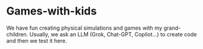 # Games-with-kids
We have fun creating physical simulations and games with my grand-children. Usually, we ask an LLM (Grok, Chat-GPT, Copilot...) to create code and then we test it here.

